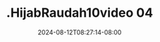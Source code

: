 --- 
title: ".HijabRaudah10video 04"
description: "nonton   .HijabRaudah10video 04 gratis full  "
date: 2024-08-12T08:27:14-08:00
file_code: "h9z0oieed2p9"
draft: false
cover: "1w3q48kpyqnnot0g.jpg"
tags: ["indo", "bokep-indo", "bokep-viral", "bokep-ig"]
length: 16
fld_id: "1391165"
foldername: ".HijabRaudah10video"
categories: [".HijabRaudah10video"]
views: 7
---